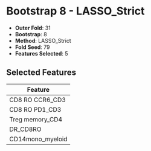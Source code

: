 # Bootstrap 8 - LASSO_Strict

- **Outer Fold**: 31
- **Bootstrap**: 8
- **Method**: LASSO_Strict
- **Fold Seed**: 79
- **Features Selected**: 5

## Selected Features

| Feature |
|---------|
| CD8 RO CCR6_CD3 |
| CD8 RO PD1_CD3 |
| Treg memory_CD4 |
| DR_CD8RO |
| CD14mono_myeloid |
